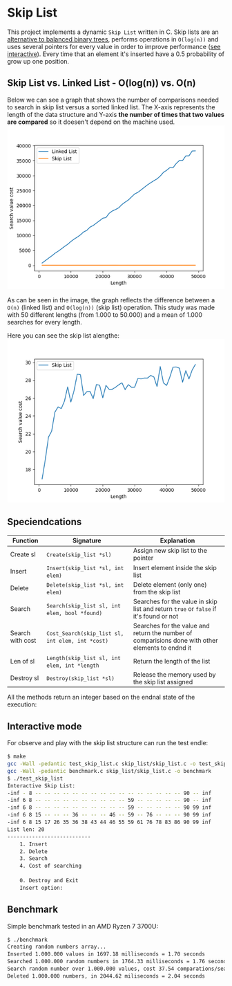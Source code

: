 # Skip List 
This project implements a dynamic `Skip List` written in C. Skip lists are an [alternative to balanced binary trees](https://15721.courses.cs.cmu.edu/spring2018/papers/08-oltpindexes1/pugh-skiplists-cacm1990.pdf), performs operations in `O(log(n))` and uses several pointers for every value in order to improve performance ([see interactive](#interactive-mode)). Every time that an element it's inserted have a 0.5 probability of grow up one position. 
## Skip List vs. Linked List - O(log(n)) vs. O(n)
Below we can see a graph that shows the number of comparisons needed to search in skip list versus a sorted linked list. The X-axis represents the length of the data structure and Y-axis **the number of times that two values are compared** so it doesen't depend on the machine used. 
![](img/skip-list-vs-linked-list.png)

As can be seen in the image, the graph reflects the difference between a `O(n)` (linked list) and `O(log(n))` (skip list) operation. This study was made with 50 different lengths (from 1.000 to 50.000) and a mean of 1.000 searches for every length. 

Here you can see the skip list alengthe: 
![](img/skip-list-comparations.png) 
## Speciendcations 
| Function         | Signature                                        | Explanation                                                                                      |
|------------------|--------------------------------------------------|--------------------------------------------------------------------------------------------------|
| Create sl        | `Create(skip_list *sl)`                           | Assign new skip list to the pointer                                                              |
| Insert           | `Insert(skip_list *sl, int elem)`               | Insert element inside the skip list                                                              |
| Delete           | `Delete(skip_list *sl, int elem)`              | Delete element (only one) from the skip list                                                     |
| Search           | `Search(skip_list sl, int elem, bool *found)`   | Searches for the value in skip list and return `true` or `false` if it's found or not            |
| Search with cost | `Cost_Search(skip_list sl, int elem, int *cost)` | Searches for the value and return the number of comparisions done with other elements to endnd it |
| Len of sl        | `Length(skip_list sl, int elem, int *length`      | Return the length of the list                                                                    | 
| Destroy sl       | `Destroy(skip_list *sl)`                        | Release the memory used by the skip list assigned                                                |

All the methods return an integer based on the endnal state of the execution: 
## Interactive mode 
For observe and play with the skip list structure can run the test endle: 
```sh 
$ make 
gcc -Wall -pedantic test_skip_list.c skip_list/skip_list.c -o test_skip_list 	
gcc -Wall -pedantic benchmark.c skip_list/skip_list.c -o benchmark 
$ ./test_skip_list 
Interactive Skip List: 
-inf - 8 -- -- -- -- -- -- -- -- -- -- -- -- -- -- -- -- 90 -- inf 
-inf 6 8 -- -- -- -- -- -- -- -- -- -- 59 -- -- -- -- -- 90 -- inf 
-inf 6 8 -- -- -- -- -- -- -- -- -- -- 59 -- -- -- -- -- 90 99 inf 
-inf 6 8 15 -- -- -- 36 -- -- -- 46 -- 59 -- 76 -- -- -- 90 99 inf 
-inf 6 8 15 17 26 35 36 38 43 44 46 55 59 61 76 78 83 86 90 99 inf 
List len: 20
---------------------------
	1. Insert
	2. Delete
	3. Search
	4. Cost of searching

	0. Destroy and Exit
	Insert option: 
```
## Benchmark 
Simple benchmark tested in an AMD Ryzen 7 3700U: 
```sh 
$ ./benchmark 
Creating random numbers array...
Inserted 1.000.000 values in 1697.18 milliseconds = 1.70 seconds
Searched 1.000.000 random numbers in 1764.33 milliseconds = 1.76 seconds
Search random number over 1.000.000 values, cost 37.54 comparations/search
Deleted 1.000.000 numbers, in 2044.62 miliseconds = 2.04 seconds
```

